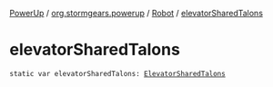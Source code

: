 [PowerUp](../../index.md) / [org.stormgears.powerup](../index.md) / [Robot](index.md) / [elevatorSharedTalons](./elevator-shared-talons.md)

# elevatorSharedTalons

`static var elevatorSharedTalons: `[`ElevatorSharedTalons`](../../org.stormgears.powerup.subsystems.elevatorclimber/-elevator-shared-talons/index.md)